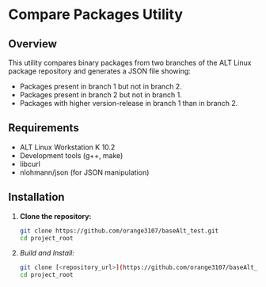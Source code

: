 # Compare Packages Utility

## Overview

This utility compares binary packages from two branches of the ALT Linux package repository and generates a JSON file showing:
- Packages present in branch 1 but not in branch 2.
- Packages present in branch 2 but not in branch 1.
- Packages with higher version-release in branch 1 than in branch 2.

## Requirements

- ALT Linux Workstation K 10.2
- Development tools (g++, make)
- libcurl
- nlohmann/json (for JSON manipulation)

## Installation

1. **Clone the repository:**

   ```bash
   git clone https://github.com/orange3107/baseAlt_test.git
   cd project_root


2. *Build and Install:*

   ```bash
   git clone [<repository_url>](https://github.com/orange3107/baseAlt_test.git)
   cd project_root

